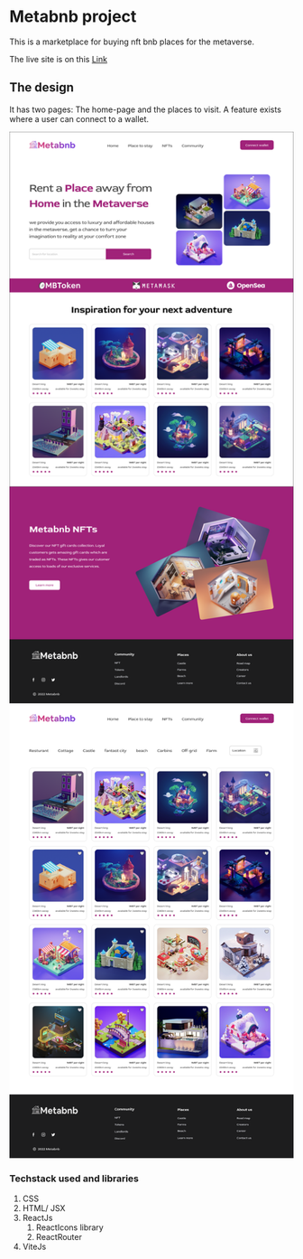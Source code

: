 # Metabnb project

This is a marketplace for buying nft bnb places for the metaverse. 

The live site is on this [Link](https://adorable-moxie-1f8088.netlify.app/)


## The design 

It has two pages: The home-page and the places to visit. 
A feature exists where a user can connect to a wallet. 

![](design/Air%20BnB%20(1).png)
![](design/PLACE%20TO%20STAY.png)

### Techstack used and libraries

1. CSS
2. HTML/ JSX
3. ReactJs
    1. ReactIcons library
    2. ReactRouter
4. ViteJs

